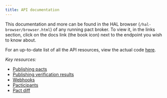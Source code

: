 ```yaml
---
title: API documentation
---
```


This documentation and more can be found in the HAL browser \(`/hal-browser/browser.html`\) of any running pact broker. To view it, in the links section, click on the docs link \(the book icon\) next to the endpoint you wish to know about.

For an up-to-date list of all the API resources, view the actual code [here](https://github.com/pact-foundation/pact_broker/blob/master/lib/pact_broker/api.rb).

_Key resources:_

* [Publishing pacts](./api_docs/publish_pact)
* [Publishing verification results](./api_docs/publish_verification_result)
* [Webhooks](./api_docs/webhooks)
* [Pacticipants](./api_docs/pacticipant)
* [Pact diff](./api_docs/pact_diff)

